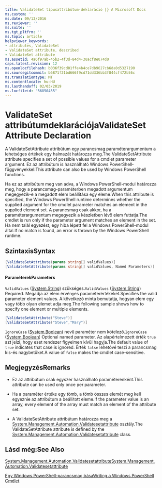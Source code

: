 ```yaml
---
title: ValidateSet típusattribútum-deklaráció |} A Microsoft Docs
ms.custom: ''
ms.date: 09/13/2016
ms.reviewer: ''
ms.suite: ''
ms.tgt_pltfrm: ''
ms.topic: article
helpviewer_keywords:
- attributes, ValidateSet
- ValidateSet attribute, described
- ValidateSet attribute
ms.assetid: 4a6f97ab-45b2-4f3d-84d4-30acf8e074d0
caps.latest.revision: 12
ms.openlocfilehash: b036f39cd01ffe4b4ce7db9627cb6da0d5327190
ms.sourcegitcommit: b6871f21bd666f9cd71dd336bb3f844cf472b56c
ms.translationtype: MT
ms.contentlocale: hu-HU
ms.lasthandoff: 02/03/2019
ms.locfileid: "56850455"
---
```

# <a name="validateset-attribute-declaration"></a><span data-ttu-id="42f4d-102">ValidateSet attribútumdeklarációja</span><span class="sxs-lookup"><span data-stu-id="42f4d-102">ValidateSet Attribute Declaration</span></span>

<span data-ttu-id="42f4d-103">A ValidateSetAttribute attribútum egy parancsmag paraméterargumentum a lehetséges értékek egy halmazát határozza meg.</span><span class="sxs-lookup"><span data-stu-id="42f4d-103">The ValidateSetAttribute attribute specifies a set of possible values for a cmdlet parameter argument.</span></span> <span data-ttu-id="42f4d-104">Ez az attribútum is használható Windows PowerShell-függvényekkel.</span><span class="sxs-lookup"><span data-stu-id="42f4d-104">This attribute can also be used by Windows PowerShell functions.</span></span>

<span data-ttu-id="42f4d-105">Ha ez az attribútum meg van adva, a Windows PowerShell-modul határozza meg, hogy a parancsmag-paraméterben megadott argumentum megegyezik-e a megadott elem beállítása egy eleme.</span><span class="sxs-lookup"><span data-stu-id="42f4d-105">When this attribute is specified, the Windows PowerShell runtime determines whether the supplied argument for the cmdlet parameter matches an element in the supplied element set.</span></span> <span data-ttu-id="42f4d-106">A parancsmag csak akkor, ha a paraméterargumentum megegyezik a készletben lévő elem futtatja.</span><span class="sxs-lookup"><span data-stu-id="42f4d-106">The cmdlet is run only if the parameter argument matches an element in the set.</span></span> <span data-ttu-id="42f4d-107">Ha nem talál egyezést, egy hiba lépett fel a Windows PowerShell-modul által.</span><span class="sxs-lookup"><span data-stu-id="42f4d-107">If no match is found, an error is thrown by the Windows PowerShell runtime.</span></span>

## <a name="syntax"></a><span data-ttu-id="42f4d-108">Szintaxis</span><span class="sxs-lookup"><span data-stu-id="42f4d-108">Syntax</span></span>

```csharp
[ValidateSetAttribute(params string[] validValues)]
[ValidateSetAttribute(params string[] validValues, Named Parameters)]
```

#### <a name="parameters"></a><span data-ttu-id="42f4d-109">Paraméterek</span><span class="sxs-lookup"><span data-stu-id="42f4d-109">Parameters</span></span>

<span data-ttu-id="42f4d-110">`ValidValues` ([System.String](/dotnet/api/System.String)) szükséges.</span><span class="sxs-lookup"><span data-stu-id="42f4d-110">`ValidValues` ([System.String](/dotnet/api/System.String)) Required.</span></span> <span data-ttu-id="42f4d-111">Megadja az elem érvényes paraméterértékeket.</span><span class="sxs-lookup"><span data-stu-id="42f4d-111">Specifies the valid parameter element values.</span></span> <span data-ttu-id="42f4d-112">A következő minta bemutatja, hogyan elem egy vagy több olyan elemet adja meg.</span><span class="sxs-lookup"><span data-stu-id="42f4d-112">The following sample shows how to specify one element or multiple elements.</span></span>

```csharp
[ValidateSetAttribute("Steve")]
[ValidateSetAttribute("Steve","Mary")]
```

<span data-ttu-id="42f4d-113">`IgnoreCase` ([System.Boolean](/dotnet/api/System.Boolean)) nevű paraméter nem kötelező.</span><span class="sxs-lookup"><span data-stu-id="42f4d-113">`IgnoreCase` ([System.Boolean](/dotnet/api/System.Boolean)) Optional named parameter.</span></span> <span data-ttu-id="42f4d-114">Az alapértelmezett érték `true` azt jelzi, hogy eset rendszer figyelmen kívül hagyja.</span><span class="sxs-lookup"><span data-stu-id="42f4d-114">The default value of `true` indicates that case is ignored.</span></span> <span data-ttu-id="42f4d-115">Érték `false` lehetővé teszi a parancsmag kis-és nagybetűket.</span><span class="sxs-lookup"><span data-stu-id="42f4d-115">A value of `false` makes the cmdlet case-sensitive.</span></span>

## <a name="remarks"></a><span data-ttu-id="42f4d-116">Megjegyzés</span><span class="sxs-lookup"><span data-stu-id="42f4d-116">Remarks</span></span>

- <span data-ttu-id="42f4d-117">Ez az attribútum csak egyszer használható paraméterenként.</span><span class="sxs-lookup"><span data-stu-id="42f4d-117">This attribute can be used only once per parameter.</span></span>

- <span data-ttu-id="42f4d-118">Ha a paraméter értéke egy tömb, a tömb összes elemét meg kell egyeznie az attribútum a beállított eleme.</span><span class="sxs-lookup"><span data-stu-id="42f4d-118">If the parameter value is an array, every element of the array must match an element of the attribute set.</span></span>

- <span data-ttu-id="42f4d-119">A ValidateSetAttribute attribútum határozza meg a [System.Management.Automation.Validatesetattribute](/dotnet/api/System.Management.Automation.ValidateSetAttribute) osztály.</span><span class="sxs-lookup"><span data-stu-id="42f4d-119">The ValidateSetAttribute attribute is defined by the [System.Management.Automation.Validatesetattribute](/dotnet/api/System.Management.Automation.ValidateSetAttribute) class.</span></span>

## <a name="see-also"></a><span data-ttu-id="42f4d-120">Lásd még:</span><span class="sxs-lookup"><span data-stu-id="42f4d-120">See Also</span></span>

[<span data-ttu-id="42f4d-121">System.Management.Automation.Validatesetattribute</span><span class="sxs-lookup"><span data-stu-id="42f4d-121">System.Management.Automation.Validatesetattribute</span></span>](/dotnet/api/System.Management.Automation.ValidateSetAttribute)

[<span data-ttu-id="42f4d-122">Egy Windows PowerShell-parancsmag írása</span><span class="sxs-lookup"><span data-stu-id="42f4d-122">Writing a Windows PowerShell Cmdlet</span></span>](./writing-a-windows-powershell-cmdlet.md)
